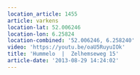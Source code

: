```yaml
---
location_article: 1455
article: varkens
location-lat: 52.006246
location-lon: 6.25824
location-combined: '52.006246, 6.258240'
video: 'https://youtu.be/oaU5RuyuIOk'
title: 'Hummelo  |  Zelhemseweg 15'
article-date: '2013-08-29 14:24:02'
---
```


